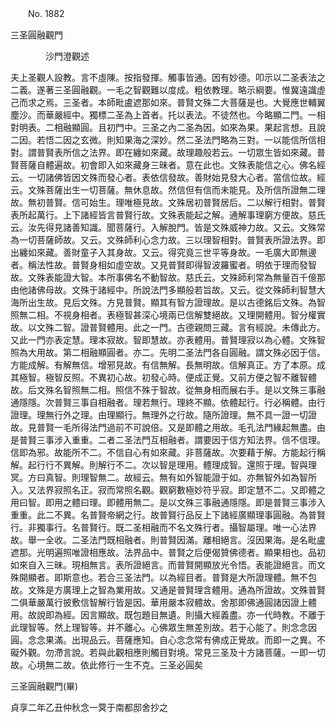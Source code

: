 ﻿　　No. 1882

三圣圓融觀門

　　　　沙門澄觀述


夫上圣觀人設教。言不虛陳。按指發揮。觸事皆通。因有妙德。叩示以二圣表法之二義。遂著三圣圓融觀。一毛之智觀難以度成。粗依教理。略示綱要。惟冀遠識虛己而求之焉。三圣者。本師毗盧遮那如來。普賢文殊二大菩薩是也。大覺應世輔翼塵沙。而華嚴經中。獨標二圣為上首者。托以表法。不徒然也。今略顯二門。一相對明表。二相融顯圓。且初門中。三圣之內二圣為因。如來為果。果起言想。且說二因。若悟二因之玄微。則知果海之深妙。然二圣法門略為三對。一以能信所信相對。謂普賢表所信之法界。即在纏如來藏。故理趣般若云。一切眾生皆如來藏。普賢菩薩自體遍故。初會即入如來藏身三昧者。意在此也。文殊表能信之心。佛名經云。一切諸佛皆因文殊而發心者。表依信發故。善財始見發大心者。當信位故。經云。文殊菩薩出生一切菩薩。無休息故。然信但有信而未能見。及所信所證無二理故。無初普賢。信可始生。理唯極見故。文殊居初普賢居后。二以解行相對。普賢表所起萬行。上下諸經皆言普賢行故。文殊表能起之解。通解事理窮方便故。慈氏云。汝先得見諸善知識。聞菩薩行。入解脫門。皆是文殊威神力故。又云。文殊常為一切菩薩師故。又云。文殊師利心念力故。三以理智相對。普賢表所證法界。即出纏如來藏。善財童子入其身故。又云。得究竟三世平等身故。一毛廣大即無邊者。稱法性故。普賢身相如虛空故。又見普賢即得智波羅蜜者。明依于理而發智故。文殊表能證大智。本所事佛名不動智故。慈氏云。文殊師利常為無量百千億那由他諸佛母故。文殊于諸經中。所說法門多顯般若旨故。又云。從文殊師利智慧大海所出生故。見后文殊。方見普賢。顯其有智方證理故。是以古德銘后文殊。為智照無二相。不視身相者。表極智甚深心境兩已信解雙絕故。又理開體用。智分權實故。以文殊二智。證普賢體用。此之一門。古德親問三藏。言有經說。未傳此方。又此一門亦表定慧。理本寂故。智即慧故。亦表體用。普賢理寂以為心體。文殊智照為大用故。第二相融顯圓者。亦二。先明二圣法門各自圓融。謂文殊必因于信。方能成解。有解無信。增邪見故。有信無解。長無明故。信解真正。方了本原。成其極智。極智反照。不異初心故。初發心時。便成正覺。又前方便之智不離智體故。后文殊名智照無二相。照信不殊于智故。從無身相而展右手。是以文殊三事融通隱隱。次普賢三事自相融者。理若無行。理終不顯。依體起行。行必稱體。由行證理。理無行外之理。由理顯行。無理外之行故。隨所證理。無不具一證一切證故。見普賢一毛所得法門過前不可說倍。又是即體之用故。毛孔法門緣起無盡。由是普賢三事涉入重重。二者二圣法門互相融者。謂要因于信方知法界。信不信理。信即為邪。故能所不二。不信自心有如來藏。非菩薩故。次要藉于解。方能起行稱解。起行行不異解。則解行不二。次以智是理用。體理成智。還照于理。智與理冥。方曰真智。則理智無二。故經云。無有如外智能證于如。亦無智外如為智所入。又法界寂照名正。寂而常照名觀。觀窮數極妙符乎寂。即定慧不二。又即體之用曰智。即用之體曰理。即體用無二。是以文殊三事融通隱隱。即是普賢三事涉入重重。此二不異。名普賢帝網之行。故普賢行品反上下諸經廣顯理事圓融。為普賢行。非獨事行。名普賢行。既二圣相融而不名文殊行者。攝智屬理。唯一心法界故。舉一全收。二圣法門既相融者。則普賢因滿。離相絕言。沒因果海。是名毗盧遮那。光明遍照唯證相應故。法界品中。普賢之后便偈贊佛德者。顯果相也。品初如來自入三昧。現相無言。表所證絕言。而普賢開顯放光令悟。表能證絕言。而文殊開顯者。即斯意也。若合三圣法門。以為經目者。普賢是大所證理體。無不包故。文殊是方廣理上之智為業用故。又通是普賢理含體用。通為所證故。文殊普賢二俱華嚴萬行披敷信智解行皆是因。華用嚴本寂體故。舍那即佛通圓諸因證上體用。故說即為經。因言顯故。既包題目無遺。則攝大經義盡。亦一代時教。不離于此理智等。然上理智等。并不離心。心佛眾生無差別故。若于心能了。則念念因圓。念念果滿。出現品云。菩薩應知。自心念念常有佛成正覺故。而即一之異。不礙外觀。勿滯言說。若與此觀相應則觸目對境。常見三圣及十方諸菩薩。一即一切故。心境無二故。依此修行一生不克。三圣必圓矣

三圣圓融觀門(畢)

貞享二年乙丑仲秋念一蓂于南都邸舍抄之
